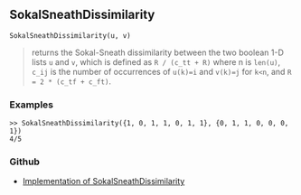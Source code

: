 ## SokalSneathDissimilarity

```
SokalSneathDissimilarity(u, v)
```

> returns the Sokal-Sneath dissimilarity between the two boolean 1-D lists `u` and `v`, which is defined as `R / (c_tt + R)` where n is `len(u)`, `c_ij` is the number of occurrences of `u(k)=i` and `v(k)=j` for `k<n`, and `R = 2 * (c_tf + c_ft)`.  
	  
### Examples

``` 
>> SokalSneathDissimilarity({1, 0, 1, 1, 0, 1, 1}, {0, 1, 1, 0, 0, 0, 1})
4/5
```

### Github

* [Implementation of SokalSneathDissimilarity](https://github.com/axkr/symja_android_library/blob/master/symja_android_library/matheclipse-core/src/main/java/org/matheclipse/core/builtin/Combinatoric.java#L2514) 

